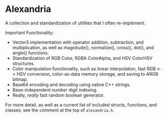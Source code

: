# Alexandria
A collection and standardization of utilities that I often re-implement.

Important Functionality:
- Vector3 implementation with operator addition, subtraction, and multiplication, as well as magnitude(), normalize(), cross(), dot(), and angle() functions.
- Standardization of RGB Color, RGBA ColorAlpha, and HSV ColorHSV structures.
- Color manipulation functionality, such as linear interpolation, fast RGB <-> HSV conversion, color-as-data memory storage, and saving to ARGB bitmap.
- Base64 encoding and decoding using native C++ strings.
- Base-independent number digit indexing.
- Really, *really* fast random boolean generator.

For more detail, as well as a current list of included structs, functions, and classes, see the comment at the top of `alexandria.h`.
